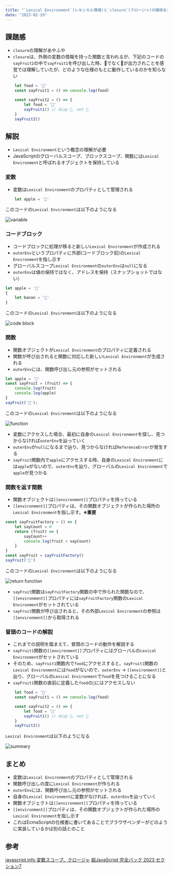 ```yaml
---
title: "`Lexical Environment`(レキシカル環境)と`closure`(クロージャ)の関係を理解する"
date: "2023-02-19"
---
```


## 課題感
- `closure`の理解があやふや
- `closure`は、外側の変数の情報を持った関数と言われるが、下記のコードの`sayFruit2`の中で`sayFruit1`を呼び出した時、🍌でなく🍎が出力されことを感覚では理解していたが、どのような仕様のもとに動作しているのかを知らない
```JavaScript
    let food = '🍎'
    const sayFruit1 = () => console.log(food)

    const sayFruit2 = () => {
        let food = '🍌'
        sayFruit1() // disp 🍎. not 🍌
    }
    sayFruit2()
```

## 解説
- `Lexical Environment`という概念の理解が必要
- JavaScriptのグローバルスコープ、ブロックスコープ、関数には`Lexical Environment`と呼ばれるオブジェクトを保持している
### 変数
- 変数は`Lexical Environment`のプロパティとして管理される

```JavaScript
    let apple = '🍎'
```
このコードの`Lexical Environment`は以下のようになる

![variable](../../images/2023-02-19-01.png)

### コードブロック
- コードブロックに処理が移ると新しい`Lexical Environment`が作成される
- `outerEnv`というプロパティに外部(コードブロック前)の`Lexical Environment`を指し示す
- グローバルスコープ`Lexical Environment`の`outerEnv`は`null`になる
- `outerEnv`は値の保持ではなく、アドレスを保持（スナップショットではない）

```JavaScript
let apple = '🍎'
{
    let banan = '🍌'
}
```

このコードの`Lexical Environment`は以下のようになる

![code block](../../images/2023-02-19-02.png)

### 関数
- 関数オブジェクトが`Lexical Environment`のプロパティに定義される
- 関数が呼び出されると関数に対応した新しい`Lexical Environment`が生成される
- `outerEnv`には、関数呼び出し元の参照がセットされる

```JavaScript
let apple = '🍎'
const sayFruit = (fruit) => {
    console.log(fruit)
    console.log(apple)
}
sayFruit('🍌');
```

このコードの`Lexical Environment`は以下のようになる

![function](../../images/2023-02-19-03.png)

- 変数にアクセスした場合、最初に自身の`Lexical Environment`を探し、見つからなければ`outerEnv`を辿っていく
- `outerEnv`が`null`になるまで辿り、見つからなければ`ReferenceError`が発生する
- `sayFruit`関数内で`apple`にアクセスする時、自身の`Lexical Environment`には`apple`がないので、`outerEnv`を辿り、グローバルの`Lexical Environment`で`apple`が見つかる

### 関数を返す関数
- 関数オブジェクトは`[[environment]]`プロパティを持っている
- `[[environment]]`プロパティは、その関数オブジェクトが作られた場所の`Lexical Environment`を指し示す。**※重要**

```JavaScript
const sayFruitFactory = () => {
    let sayCount = 0
    return (fruit) => {
        sayCount++
        console.log(fruit + sayCount)
    }
} 
const sayFruit = sayFruitFactory()
sayFruit('🍇')
```

このコードの`Lexical Environment`は以下のようになる

![return function](../../images/2023-02-19-04.png)

- `sayFruit`関数は`sayFruitFactory`関数の中で作られた関数なので、`[[environment]]`プロパティには`sayFruitFactory`関数の`Lexical Environment`がセットされている
- `sayFruit`関数が呼び出されると、その外部`Lexical Environment`の参照は`[[environment]]`から取得される



### 冒頭のコードの解説
- これまでの説明を踏まえて、冒頭のコードの動作を解説する
- `sayFruit1`関数の`[[environment]]`プロパティにはグローバルの`Lexical Environment`がセットされている
- そのため、`sayFruit1`関数内で`food`にアクセスすると、`sayFruit1`関数の`Lexical Environment`には`food`がないので、`outerEnv` -> `[[environment]]`と辿り、グローバルの`Lexical Environment`で`food`を見つけることになる
- `sayFruit1`関数の直前に定義した`food`の`🍌`にはアクセスしない
```JavaScript
    let food = '🍎'
    const sayFruit1 = () => console.log(food)

    const sayFruit2 = () => {
        let food = '🍌'
        sayFruit1() // disp 🍎. not 🍌
    }
    sayFruit2()
```
`Lexical Environment`は以下のようになる


![summary](../../images/2023-02-19-05.png)

## まとめ
- 変数は`Lexical Environment`のプロパティとして管理される
- 関数呼び出しの度に`Lexical Environment`が作られる
- `outerEnv`には、関数呼び出し元の参照がセットされる
- 自身の`Lexical Environment`に変数がなければ、`outerEnv`を辿っていく
- 関数オブジェクトは`[[environment]]`プロパティを持っている
- `[[environment]]`プロパティは、その関数オブジェクトが作られた場所の`Lexical Environment`を指し示す
- これはEcmaScriptの仕様書に書いてあることでブラウザベンダーがどのように実装しているかは別の話とのこと

## 参考
[javascript.info 変数スコープ、クロージャ](https://ja.javascript.info/closure)
[超JavaScript 完全パック 2023 セクション7](https://www.udemy.com/course/javascript-complete/)


